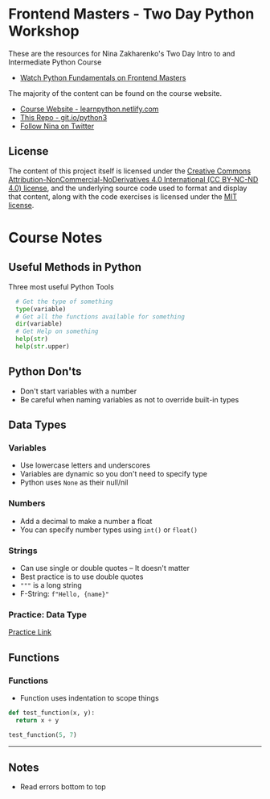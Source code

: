 # Frontend Masters - Two Day Python Workshop

These are the resources for Nina Zakharenko's Two Day Intro to and Intermediate Python Course

* [Watch Python Fundamentals on Frontend Masters](https://frontendmasters.com/courses/python/)

The majority of the content can be found on the course website.

* [Course Website - learnpython.netlify.com](https://learnpython.netlify.com)
* [This Repo - git.io/python3](https://git.io/python3)
* [Follow Nina on Twitter](https://twitter.com/nnja)

## License

The content of this project itself is licensed under the [Creative Commons Attribution-NonCommercial-NoDerivatives 4.0 International (CC BY-NC-ND 4.0) license](https://creativecommons.org/licenses/by-nc-nd/4.0/), and the underlying source code used to format and display that content, along with the code exercises is licensed under the [MIT license](LICENSE.md).

# Course Notes

## Useful Methods in Python
Three most useful Python Tools
```py
  # Get the type of something
  type(variable)
  # Get all the functions available for something
  dir(variable)
  # Get Help on something
  help(str)
  help(str.upper)
```

## Python Don'ts
- Don't start variables with a number
- Be careful when naming variables as not to override built-in types


## Data Types

### Variables
- Use lowercase letters and underscores
- Variables are dynamic so you don't need to specify type
- Python uses `None` as their null/nil


### Numbers
- Add a decimal to make a number a float
- You can specify number types using `int()` or `float()`

### Strings
- Can use single or double quotes – It doesn't matter
- Best practice is to use double quotes
- `"""` is a long string
- F-String: `f"Hello, {name}"`

### Practice: Data Type
[Practice Link](https://www.learnpython.dev/02-introduction-to-python/020-basic-data-types/10-exercise/)

## Functions

### Functions
- Function uses indentation to scope things
```py
def test_function(x, y):
  return x + y

test_function(5, 7)
```

---


## Notes
- Read errors bottom to top
